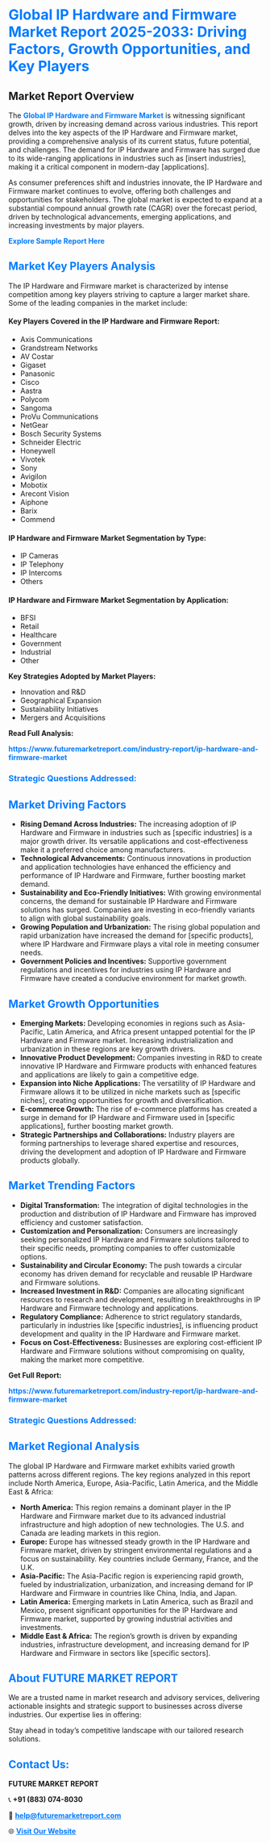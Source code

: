 <h1 style="color: #007BFF;">Global IP Hardware and Firmware Market Report 2025-2033: Driving Factors, Growth Opportunities, and Key Players</h1>

<section id="overview">
<h2>Market Report Overview</h2>
<p>The <a href="https://www.futuremarketreport.com/industry-report/ip-hardware-and-firmware-market" style="color: #007BFF; text-decoration: none;"><strong>Global IP Hardware and Firmware Market</strong></a> is witnessing significant growth, driven by increasing demand across various industries. This report delves into the key aspects of the IP Hardware and Firmware market, providing a comprehensive analysis of its current status, future potential, and challenges. The demand for IP Hardware and Firmware has surged due to its wide-ranging applications in industries such as [insert industries], making it a critical component in modern-day [applications].</p>
<p>As consumer preferences shift and industries innovate, the IP Hardware and Firmware market continues to evolve, offering both challenges and opportunities for stakeholders. The global market is expected to expand at a substantial compound annual growth rate (CAGR) over the forecast period, driven by technological advancements, emerging applications, and increasing investments by major players.</p>
</section>

<section id="overview">
<p><a href="https://www.futuremarketreport.com/request-sample/reportId=47186" style="color: #007BFF; text-decoration: none;"><strong>Explore Sample Report Here</strong></a></p>
</section>

<section id="key-players">
<h2 style="color: #007BFF;">Market Key Players Analysis</h2>
<p>The IP Hardware and Firmware market is characterized by intense competition among key players striving to capture a larger market share. Some of the leading companies in the market include:</p>
<h4>Key Players Covered in the IP Hardware and Firmware Report:</h4>
<ul><li>Axis Communications</li><li>Grandstream Networks</li><li>AV Costar</li><li>Gigaset</li><li>Panasonic</li><li>Cisco</li><li>Aastra</li><li>Polycom</li><li>Sangoma</li><li>ProVu Communications</li><li>NetGear</li><li>Bosch Security Systems</li><li>Schneider Electric</li><li>Honeywell</li><li>Vivotek</li><li>Sony</li><li>Avigilon</li><li>Mobotix</li><li>Arecont Vision</li><li>Aiphone</li><li>Barix</li><li>Commend</li></ul>
<h4>IP Hardware and Firmware Market Segmentation by Type:</h4>
<ul><li>IP Cameras</li><li>IP Telephony</li><li>IP Intercoms</li><li>Others</li></ul>

<h4>IP Hardware and Firmware Market Segmentation by Application:</h4>
<ul><li>BFSI</li><li>Retail</li><li>Healthcare</li><li>Government</li><li>Industrial</li><li>Other</li></ul>
<p><strong>Key Strategies Adopted by Market Players:</strong></p>
<ul>
<li>Innovation and R&D</li>
<li>Geographical Expansion</li>
<li>Sustainability Initiatives</li>
<li>Mergers and Acquisitions</li>
</ul>
</section>

<section>
<p><strong>Read Full Analysis: </strong></p><a href="https://www.futuremarketreport.com/industry-report/ip-hardware-and-firmware-market" style="color: #007BFF; text-decoration: none;"><strong>https://www.futuremarketreport.com/industry-report/ip-hardware-and-firmware-market</strong></a>
<h3 style="color: #007BFF;">Strategic Questions Addressed:</h3>
</section>

<section id="driving-factors">
<h2 style="color: #007BFF;">Market Driving Factors</h2>
<ul>
<li><strong>Rising Demand Across Industries:</strong> The increasing adoption of IP Hardware and Firmware in industries such as [specific industries] is a major growth driver. Its versatile applications and cost-effectiveness make it a preferred choice among manufacturers.</li>
<li><strong>Technological Advancements:</strong> Continuous innovations in production and application technologies have enhanced the efficiency and performance of IP Hardware and Firmware, further boosting market demand.</li>
<li><strong>Sustainability and Eco-Friendly Initiatives:</strong> With growing environmental concerns, the demand for sustainable IP Hardware and Firmware solutions has surged. Companies are investing in eco-friendly variants to align with global sustainability goals.</li>
<li><strong>Growing Population and Urbanization:</strong> The rising global population and rapid urbanization have increased the demand for [specific products], where IP Hardware and Firmware plays a vital role in meeting consumer needs.</li>
<li><strong>Government Policies and Incentives:</strong> Supportive government regulations and incentives for industries using IP Hardware and Firmware have created a conducive environment for market growth.</li>
</ul>
</section>

<section id="growth-opportunities">
<h2 style="color: #007BFF;">Market Growth Opportunities</h2>
<ul>
<li><strong>Emerging Markets:</strong> Developing economies in regions such as Asia-Pacific, Latin America, and Africa present untapped potential for the IP Hardware and Firmware market. Increasing industrialization and urbanization in these regions are key growth drivers.</li>
<li><strong>Innovative Product Development:</strong> Companies investing in R&D to create innovative IP Hardware and Firmware products with enhanced features and applications are likely to gain a competitive edge.</li>
<li><strong>Expansion into Niche Applications:</strong> The versatility of IP Hardware and Firmware allows it to be utilized in niche markets such as [specific niches], creating opportunities for growth and diversification.</li>
<li><strong>E-commerce Growth:</strong> The rise of e-commerce platforms has created a surge in demand for IP Hardware and Firmware used in [specific applications], further boosting market growth.</li>
<li><strong>Strategic Partnerships and Collaborations:</strong> Industry players are forming partnerships to leverage shared expertise and resources, driving the development and adoption of IP Hardware and Firmware products globally.</li>
</ul>
</section>

<section id="trending-factors">
<h2 style="color: #007BFF;">Market Trending Factors</h2>
<ul>
<li><strong>Digital Transformation:</strong> The integration of digital technologies in the production and distribution of IP Hardware and Firmware has improved efficiency and customer satisfaction.</li>
<li><strong>Customization and Personalization:</strong> Consumers are increasingly seeking personalized IP Hardware and Firmware solutions tailored to their specific needs, prompting companies to offer customizable options.</li>
<li><strong>Sustainability and Circular Economy:</strong> The push towards a circular economy has driven demand for recyclable and reusable IP Hardware and Firmware solutions.</li>
<li><strong>Increased Investment in R&D:</strong> Companies are allocating significant resources to research and development, resulting in breakthroughs in IP Hardware and Firmware technology and applications.</li>
<li><strong>Regulatory Compliance:</strong> Adherence to strict regulatory standards, particularly in industries like [specific industries], is influencing product development and quality in the IP Hardware and Firmware market.</li>
<li><strong>Focus on Cost-Effectiveness:</strong> Businesses are exploring cost-efficient IP Hardware and Firmware solutions without compromising on quality, making the market more competitive.</li>
</ul>
</section>

<section>
<p><strong>Get Full Report: </strong></p><a href="https://www.futuremarketreport.com/industry-report/ip-hardware-and-firmware-market" style="color: #007BFF; text-decoration: none;"><strong>https://www.futuremarketreport.com/industry-report/ip-hardware-and-firmware-market</strong></a>
<h3 style="color: #007BFF;">Strategic Questions Addressed:</h3>
</section>


<section id="regional-analysis">
<h2 style="color: #007BFF;">Market Regional Analysis</h2>
<p>The global IP Hardware and Firmware market exhibits varied growth patterns across different regions. The key regions analyzed in this report include North America, Europe, Asia-Pacific, Latin America, and the Middle East & Africa:</p>
<ul>
<li><strong>North America:</strong> This region remains a dominant player in the IP Hardware and Firmware market due to its advanced industrial infrastructure and high adoption of new technologies. The U.S. and Canada are leading markets in this region.</li>
<li><strong>Europe:</strong> Europe has witnessed steady growth in the IP Hardware and Firmware market, driven by stringent environmental regulations and a focus on sustainability. Key countries include Germany, France, and the U.K.</li>
<li><strong>Asia-Pacific:</strong> The Asia-Pacific region is experiencing rapid growth, fueled by industrialization, urbanization, and increasing demand for IP Hardware and Firmware in countries like China, India, and Japan.</li>
<li><strong>Latin America:</strong> Emerging markets in Latin America, such as Brazil and Mexico, present significant opportunities for the IP Hardware and Firmware market, supported by growing industrial activities and investments.</li>
<li><strong>Middle East & Africa:</strong> The region’s growth is driven by expanding industries, infrastructure development, and increasing demand for IP Hardware and Firmware in sectors like [specific sectors].</li>
</ul>
</section>

<footer>
<h2 style="color: #007BFF;">About FUTURE MARKET REPORT</h2>
<p>We are a trusted name in market research and advisory services, delivering actionable insights and strategic support to businesses across diverse industries. Our expertise lies in offering:</p>

<p>Stay ahead in today’s competitive landscape with our tailored research solutions.</p>

<h2 style="color: #007BFF;">Contact Us:</h2>
<p><strong>FUTURE MARKET REPORT</strong></p>
<p>📞 <strong>+91 (883) 074-8030</strong></p>
<p>📧 <strong><a href="mailto:help@futuremarketreport.com" style="color: #007BFF;">help@futuremarketreport.com</a></strong></p>
<p>🌐 <strong><a href="https://www.futuremarketreport.com/" style="color: #007BFF;">Visit Our Website</a></strong></p>
</footer>